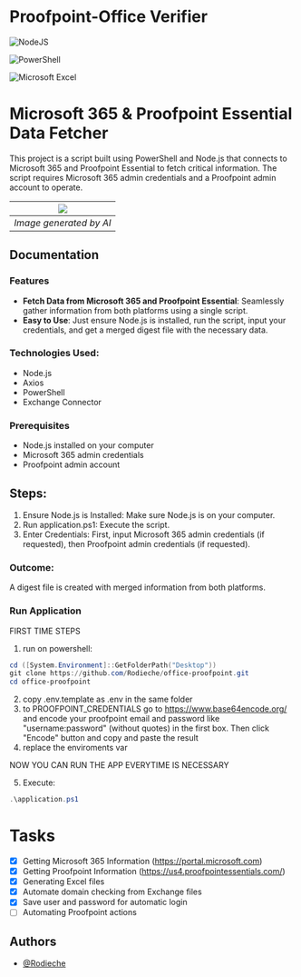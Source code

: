 # Proofpoint-Office Verifier

![NodeJS](https://img.shields.io/badge/node.js-6DA55F?style=for-the-badge&logo=node.js&logoColor=white)

![PowerShell](https://img.shields.io/badge/PowerShell-%235391FE.svg?style=for-the-badge&logo=powershell&logoColor=white)

![Microsoft Excel](https://img.shields.io/badge/Microsoft_Excel-217346?style=for-the-badge&logo=microsoft-excel&logoColor=white)

# Microsoft 365 & Proofpoint Essential Data Fetcher

This project is a script built using PowerShell and Node.js that connects to Microsoft 365 and Proofpoint Essential to fetch critical information. The script requires Microsoft 365 admin credentials and a Proofpoint admin account to operate.

| ![](https://res.cloudinary.com/echeniquer/image/upload/v1721295457/Proyectos/Office-Proofpoint/_95a02d33-198e-4f9d-a5b7-3362758d022d.jpg ) |
|:--:|
| *Image generated by AI* |

## Documentation

### Features
* **Fetch Data from Microsoft 365 and Proofpoint Essential**: Seamlessly gather information from both platforms using a single script.
* **Easy to Use**: Just ensure Node.js is installed, run the script, input your credentials, and get a merged digest file with the necessary data.

### Technologies Used:
* Node.js
* Axios
* PowerShell
* Exchange Connector

### Prerequisites
* Node.js installed on your computer
* Microsoft 365 admin credentials
* Proofpoint admin account

## Steps:

1. Ensure Node.js is Installed: Make sure Node.js is on your computer.
2. Run application.ps1: Execute the script.
3. Enter Credentials: First, input Microsoft 365 admin credentials (if requested), then Proofpoint admin credentials (if requested).

### Outcome:
A digest file is created with merged information from both platforms.

### Run Application

FIRST TIME STEPS
1. run on powershell:
```powershell
cd ([System.Environment]::GetFolderPath("Desktop"))
git clone https://github.com/Rodieche/office-proofpoint.git
cd office-proofpoint
```
2. copy .env.template as .env in the same folder
3. to PROOFPOINT_CREDENTIALS go to https://www.base64encode.org/ and encode your proofpoint email and password like "username:password" (without quotes) in the first box. Then click "Encode" button and copy and paste the result 
4. replace the enviroments var

NOW YOU CAN RUN THE APP EVERYTIME IS NECESSARY

5. Execute:

```powershell
.\application.ps1
```

# Tasks

- [X] Getting Microsoft 365 Information (https://portal.microsoft.com)
- [X] Getting Proofpoint Information (https://us4.proofpointessentials.com/)
- [X] Generating Excel files
- [x] Automate domain checking from Exchange files
- [X] Save user and password for automatic login 
- [ ] Automating Proofpoint actions

## Authors

- [@Rodieche](https://github.com/Rodieche)

